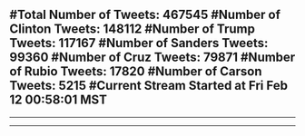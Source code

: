 #Total Number of Tweets: 467545 
#Number of Clinton Tweets: 148112
#Number of Trump Tweets: 117167
#Number of Sanders Tweets: 99360
#Number of Cruz Tweets: 79871
#Number of Rubio Tweets: 17820
#Number of Carson Tweets: 5215
#Current Stream Started at Fri Feb 12 00:58:01 MST
---
---
---

